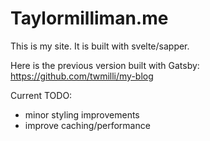 # Taylormilliman.me

This is my site. It is built with svelte/sapper.

Here is the previous version built with Gatsby: https://github.com/twmilli/my-blog

Current TODO:

- minor styling improvements
- improve caching/performance
